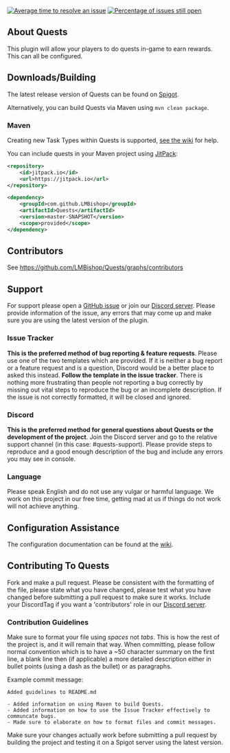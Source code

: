 [![Average time to resolve an issue](http://isitmaintained.com/badge/resolution/LMBishop/Quests.svg)](http://isitmaintained.com/project/LMBishop/Quests "Average time to resolve an issue") [![Percentage of issues still open](http://isitmaintained.com/badge/open/LMBishop/Quests.svg)](http://isitmaintained.com/project/LMBishop/Quests "Percentage of issues still open")
## About Quests
This plugin will allow your players to do quests in-game to earn rewards. This can all be configured.

## Downloads/Building
The latest release version of Quests can be found on [Spigot](https://www.spigotmc.org/resources/▶-quests-◀-set-up-goals-for-players.23696/).

Alternatively, you can build Quests via Maven using ``mvn clean package``.

### Maven
Creating new Task Types within Quests is supported, [see the wiki](https://github.com/LMBishop/Quests/wiki/New-Task-Type) for help.

You can include quests in your Maven project using [JitPack](https://jitpack.io/#LMBishop/Quests):
```xml
<repository>
    <id>jitpack.io</id>
    <url>https://jitpack.io</url>
</repository>
```
```xml
<dependency>
    <groupId>com.github.LMBishop</groupId>
    <artifactId>Quests</artifactId>
    <version>master-SNAPSHOT</version>
    <scope>provided</scope>
</dependency>
```

## Contributors
See https://github.com/LMBishop/Quests/graphs/contributors

## Support
For support please open a [GitHub issue](https://github.com/LMBishop/Quests/issues) or join our [Discord server](https://discord.gg/8amrJnX). Please provide information of the issue, any errors that may come up and make sure you are using the latest version of the plugin.

### Issue Tracker
**This is the preferred method of bug reporting & feature requests**. Please use one of the two templates which are provided. If it is neither a bug report or a feature request and is a question, Discord would be a better place to asked this instead. **Follow the template in the issue tracker**. There is nothing more frustrating than people not reporting a bug correctly by missing out vital steps to reproduce the bug or an incomplete description. If the issue is not correctly formatted, it will be closed and ignored.

### Discord
**This is the preferred method for general questions about Quests or the development of the project**. Join the Discord server and go to the relative support channel (in this case: #quests-support). Please provide steps to reproduce and a good enough description of the bug and include any errors you may see in console.

### Language
Please speak English and do not use any vulgar or harmful language. We work on this project in our free time, getting mad at us if things do not work will not achieve anything.

## Configuration Assistance
The configuration documentation can be found at the [wiki](https://github.com/LMBishop/Quests/wiki/Creating-A-Quest-Or-Category).

## Contributing To Quests
Fork and make a pull request. Please be consistent with the formatting of the file, please state what you have changed, please test what you have changed before submitting a pull request to make sure it works. Include your DiscordTag if you want a 'contributors' role in our [Discord server](https://discord.gg/8amrJnX).

### Contribution Guidelines
Make sure to format your file using *spaces* not *tabs*. This is how the rest of the project is, and it will remain that way. When committing, please follow normal convention which is to have a ~50 character summary on the first line, a blank line then (if applicable) a more detailed description either in bullet points (using a dash as the bullet) or as paragraphs.

Example commit message:
```
Added guidelines to README.md

- Added information on using Maven to build Quests.
- Added information on how to use the Issue Tracker effectively to communcate bugs.
- Made sure to elaborate on how to format files and commit messages.
```
Make sure your changes actually work before submitting a pull request by building the project and testing it on a Spigot server using the latest version.
